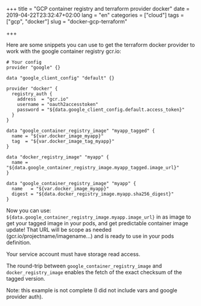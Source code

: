 +++
title = "GCP container registry and terraform provider docker"
date = 2019-04-22T23:32:47+02:00
lang = "en"
categories = ["cloud"]
tags = ["gcp", "docker"]
slug = "docker-gcp-terraform"

+++

Here are some snippets you can use to get the terraform docker provider to work
with the google container registry gcr.io:

```hcl
# Your config
provider "google" {}

data "google_client_config" "default" {}

provider "docker" {
  registry_auth {
    address  = "gcr.io"
    username = "oauth2accesstoken"
    password = "${data.google_client_config.default.access_token}"
  }
}

data "google_container_registry_image" "myapp_tagged" {
  name = "${var.docker_image_myapp}"
  tag  = "${var.docker_image_tag_myapp}"
}

data "docker_registry_image" "myapp" {
  name = "${data.google_container_registry_image.myapp_tagged.image_url}"
}

data "google_container_registry_image" "myapp" {
  name   = "${var.docker_image_myapp}"
  digest = "${data.docker_registry_image.myapp.sha256_digest}"
}
```

Now you can use: `${data.google_container_registry_image.myapp.image_url}` in
as image to get your tagged image in your pods, and get predictable container
image update! That URL will be scope as needed (gcr.io/projectname/imagename...)
and is ready to use in your pods definition.

Your service account must have storage read access.

The round-trip between `google_container_registry_image` and
`docker_registry_image` enables the fetch of the exact checksum of the tagged
version.

Note: this example is not complete (I did not include vars and google provider
auth).
